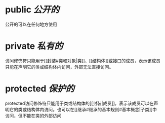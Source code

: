# public  *公开的*
公开的可以在任何地方使用
# private  *私有的*
访问修饰符只能用于[[封装#类和对象|类]]、[[结构体]]或接口的成员，表示该成员只能在声明它的类或结构体内访问，外部无法直接访问。
# protected *保护的*
protected访问修饰符只能用于类或结构体的[[封装|成员]]，表示该成员可以在声明它的类或结构体内访问，也可以在[[继承#继承的基本规则#基本概念|子类]]中访问，但不能在类的外部访问